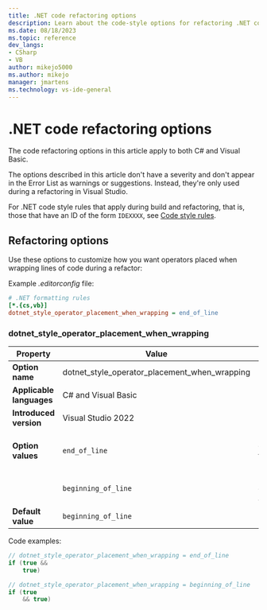 ```yaml
---
title: .NET code refactoring options
description: Learn about the code-style options for refactoring .NET code.
ms.date: 08/18/2023
ms.topic: reference
dev_langs:
- CSharp
- VB
author: mikejo5000
ms.author: mikejo
manager: jmartens
ms.technology: vs-ide-general
---
```


# .NET code refactoring options

The code refactoring options in this article apply to both C# and Visual Basic.

The options described in this article don't have a severity and don't appear in the Error List as warnings or suggestions. Instead, they're only used during a refactoring in Visual Studio.

For .NET code style rules that apply during build and refactoring, that is, those that have an ID of the form `IDEXXXX`, see [Code style rules](/dotnet/fundamentals/code-analysis/style-rules/).

## Refactoring options

Use these options to customize how you want operators placed when wrapping lines of code during a refactor:


Example *.editorconfig* file:

```ini
# .NET formatting rules
[*.{cs,vb}]
dotnet_style_operator_placement_when_wrapping = end_of_line
```

### dotnet\_style\_operator\_placement\_when_wrapping

| Property                 | Value                                         | Description                                  |
|--------------------------|-----------------------------------------------|----------------------------------------------|
| **Option name**          | dotnet_style_operator_placement_when_wrapping |                                              |
| **Applicable languages** | C# and Visual Basic                           |                                              |
| **Introduced version**   | Visual Studio 2022                            |                                              |
| **Option values**        | `end_of_line`                                 | Place operator at the end of a line.         |
|                          | `beginning_of_line`                           | Place operator on a new line.                |
| **Default value**        | `beginning_of_line`                           |                                              |

Code examples:

```csharp
// dotnet_style_operator_placement_when_wrapping = end_of_line
if (true && 
    true)

// dotnet_style_operator_placement_when_wrapping = beginning_of_line
if (true
    && true)
```
